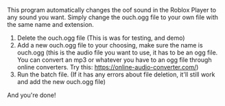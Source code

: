 This program automatically changes the oof sound in the Roblox Player to any sound you want. Simply change the ouch.ogg file to your own file with the same name and extension.

1. Delete the ouch.ogg file 
(This is was for testing, and demo)
2. Add a new ouch.ogg file to your choosing, make sure the name is ouch.ogg 
(this is the audio file you want to use, it has to be an ogg file. You can convert an mp3 or whatever you have to an ogg file through online converters. Try this: https://online-audio-converter.com/)
3. Run the batch file.
(If it has any errors about file deletion, it'll still work and add the new ouch.ogg file)

And you're done!